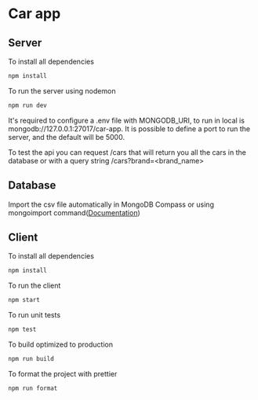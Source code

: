 # Car app

## Server

To install all dependencies

```bash
npm install
```

To run the server using nodemon

```bash
npm run dev
```

It's required to configure a .env file with MONGODB_URI, to run in local is mongodb://127.0.0.1:27017/car-app. It is possible to define a port to run the server, and the default will be 5000.

To test the api you can request /cars that will return you all the cars in the database or with a query string /cars?brand=<brand_name>

## Database

Import the csv file automatically in MongoDB Compass or using mongoimport command([Documentation](https://docs.mongodb.com/database-tools/mongoimport/))

## Client

To install all dependencies

```bash
npm install
```

To run the client

```bash
npm start
```

To run unit tests

```bash
npm test
```

To build optimized to production

```bash
npm run build
```

To format the project with prettier

```bash
npm run format
```